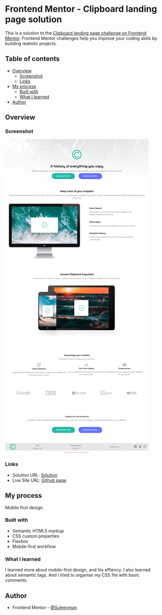 # Frontend Mentor - Clipboard landing page solution

This is a solution to the [Clipboard landing page challenge on Frontend Mentor](https://www.frontendmentor.io/challenges/clipboard-landing-page-5cc9bccd6c4c91111378ecb9). Frontend Mentor challenges help you improve your coding skills by building realistic projects. 

## Table of contents

- [Overview](#overview)
  - [Screenshot](#screenshot)
  - [Links](#links)
- [My process](#my-process)
  - [Built with](#built-with)
  - [What I learned](#what-i-learned)
- [Author](#author)

## Overview

### Screenshot

![](./screenshot.png)

### Links

- Solution URL: [Solution](https://your-solution-url.com)
- Live Site URL: [Github page](https://suleeyman.github.io/2-Clipboard-LP/)

## My process

Mobile first design.

### Built with

- Semantic HTML5 markup
- CSS custom properties
- Flexbox
- Mobile-first workflow

### What I learned

I learned more about mobile-first design, and his effiency.
I also learned about semantic tags.
And I tried to organise my CSS file with basic comments.

## Author

- Frontend Mentor - [@Suleeyman](https://www.frontendmentor.io/profile/Suleeyman)